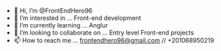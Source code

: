 - 👋 Hi, I’m @FrontEndHero96
- 👀 I’m interested in ... Front-end development
- 🌱 I’m currently learning ... Anglur
- 💞️ I’m looking to collaborate on ... Entry level Front-end projects
- 📫 How to reach me ... frontendhero96@gmail.com // +201068950219

<!---
FrontEndHero96/FrontEndHero96 is a ✨ special ✨ repository because its `README.md` (this file) appears on your GitHub profile.
You can click the Preview link to take a look at your changes.
--->
